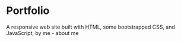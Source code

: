 # Portfolio
A responsive web site built with HTML, some bootstrapped CSS, and JavaScript, by me - about me

